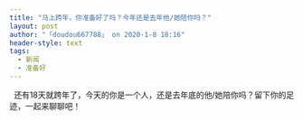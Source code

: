 ```yaml
---
title: "马上跨年，你准备好了吗？今年还是去年他/她陪你吗？"
layout: post
author: "「doudou667788」 on 2020-1-8 18:16"
header-style: text
tags:
  - 新闻
  - 准备好
---
```


<head></head>
<body>
  &nbsp;&nbsp;还有18天就跨年了，今天的你是一个人，还是去年底的他/她陪你吗？留下你的足迹，一起来聊聊吧！
 <br>
</body>


